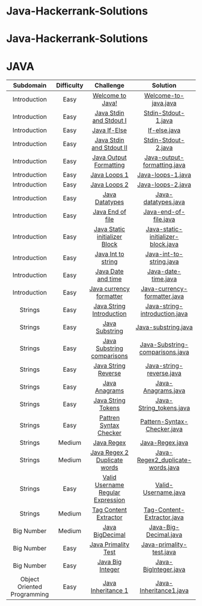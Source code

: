 # Java-Hackerrank-Solutions

# Java-Hackerrank-Solutions

# JAVA

|          Subdomain          | Difficulty |                                                  Challenge                                                   |                                                               Solution                                                                |
| :-------------------------: | :--------: | :----------------------------------------------------------------------------------------------------------: | :-----------------------------------------------------------------------------------------------------------------------------------: |
|        Introduction         |    Easy    |              [Welcome to Java!](https://www.hackerrank.com/challenges/welcome-to-java/problem)               |        [Welcome-to-java.java](https://github.com/Manush54/Java-Hackerrank-Solutions/blob/main/Introduction/Welcometojava.java)        |
|        Introduction         |    Easy    |       [Java Stdin and Stdout I](https://www.hackerrank.com/challenges/java-stdin-and-stdout-1/problem)       |         [Stdin-Stdout-1.java](https://github.com/Manush54/Java-Hackerrank-Solutions/blob/main/Introduction/StdinStdout1.java)         |
|        Introduction         |    Easy    |                  [Java If-Else](https://www.hackerrank.com/challenges/java-if-else/problem)                  |               [If-else.java](https://github.com/Manush54/Java-Hackerrank-Solutions/blob/main/Introduction/Ifelse.java)                |
|        Introduction         |    Easy    |         [Java Stdin and Stdout II](https://www.hackerrank.com/challenges/java-stdin-stdout/problem)          |         [Stdin-Stdout-2.java](https://github.com/Manush54/Java-Hackerrank-Solutions/blob/main/Introduction/StdinStdout2.java)         |
|        Introduction         |    Easy    |       [Java Output Formatting ](https://www.hackerrank.com/challenges/java-output-formatting/problem)        | [Java-output-formatting.java](https://github.com/Manush54/Java-Hackerrank-Solutions/blob/main/Introduction/JavaoutputFormatting.java) |
|        Introduction         |    Easy    |                 [Java Loops 1 ](https://www.hackerrank.com/challenges/java-loops-i/problem)                  |           [Java-loops-1.java](https://github.com/Manush54/Java-Hackerrank-Solutions/blob/main/Introduction/Javaloops1.java)           |
|        Introduction         |    Easy    |              [Java Loops 2 ](https://https://www.hackerrank.com/challenges/java-loops/problem)               |           [Java-loops-2.java](https://github.com/Manush54/Java-Hackerrank-Solutions/blob/main/Introduction/Javaloops2.java)           |
|        Introduction         |    Easy    |               [Java Datatypes ](https://www.hackerrank.com/challenges/java-datatypes/problem)                |        [Java-datatypes.java](https://github.com/Manush54/Java-Hackerrank-Solutions/blob/main/Introduction/Javadatatypes.java)         |
|        Introduction         |    Easy    |             [Java End of file ](https://www.hackerrank.com/challenges/java-end-of-file/problem)              |       [Java-end-of-file.java](https://github.com/Manush54/Java-Hackerrank-Solutions/blob/main/Introduction/Javaendoffile.java)        |
|        Introduction         |    Easy    | [Java Static initializer Block](https://www.hackerrank.com/challenges/java-static-initializer-block/problem) |   [Java-static-initializer-block.java](https://github.com/Manush54/Java-Hackerrank-Solutions/blob/main/Introduction/StaticIni.java)   |
|        Introduction         |    Easy    |            [Java Int to string](https://www.hackerrank.com/challenges/java-int-to-string/problem)            |         [Java-int-to-string.java](https://github.com/Manush54/Java-Hackerrank-Solutions/blob/main/Introduction/Int2Str.java)          |
|        Introduction         |    Easy    |            [Java Date and time](https://www.hackerrank.com/challenges/java-date-and-time/problem)            |           [Java-date-time.java](https://github.com/Manush54/Java-Hackerrank-Solutions/blob/main/Introduction/Datetime.java)           |
|        Introduction         |    Easy    |       [Java currency formatter](https://www.hackerrank.com/challenges/java-currency-formatter/problem)       |  [Java-currency-formatter.java](https://github.com/Manush54/Java-Hackerrank-Solutions/blob/main/Introduction/Currencyformatter.java)  |
|           Strings           |    Easy    |     [Java String Introduction](https://www.hackerrank.com/challenges/java-strings-introduction/problem)      |      [Java-string-introduction.java](https://github.com/Manush54/Java-Hackerrank-Solutions/blob/main/Strings/Stringsintro.java)       |
|           Strings           |    Easy    |               [Java Substring ](https://www.hackerrank.com/challenges/java-substring/problem)                |             [Java-substring.java](https://github.com/Manush54/Java-Hackerrank-Solutions/blob/main/Strings/Substring.java)             |
|           Strings           |    Easy    |       [Java Substring comparisons](https://www.hackerrank.com/challenges/java-string-compare/problem)        |  [Java-Substring-comparisons.java](https://github.com/Manush54/Java-Hackerrank-Solutions/blob/main/Strings/Substringcomparison.java)  |
|           Strings           |    Easy    |           [Java String Reverse](https://www.hackerrank.com/challenges/java-string-reverse/problem)           |          [Java-string-reverse.java](https://github.com/Manush54/Java-Hackerrank-Solutions/blob/main/Strings/Stringrev.java)           |
|           Strings           |    Easy    |                [Java Anagrams ](https://www.hackerrank.com/challenges/java-anagrams/problem)                 |            [Java-Anagrams.java](https://github.com/Manush54/Java-Hackerrank-Solutions/blob/main/Strings/JavaAnagram.java)             |
|           Strings           |    Easy    |            [Java String Tokens](https://www.hackerrank.com/challenges/java-string-tokens/problem)            |         [Java-String_tokens.java](https://github.com/Manush54/Java-Hackerrank-Solutions/blob/main/Strings/StringTokens.java)          |
|           Strings           |    Easy    |        [Pattren Syntax Checker](https://www.hackerrank.com/challenges/pattern-syntax-checker/problem)        |   [Pattern-Syntax-Checker.java](https://github.com/Manush54/Java-Hackerrank-Solutions/blob/main/Strings/PatternSyntaxChecker.java)    |
|           Strings           |   Medium   |                    [Java Regex](https://www.hackerrank.com/challenges/java-regex/problem)                    |               [Java-Regex.java](https://github.com/Manush54/Java-Hackerrank-Solutions/blob/main/Strings/JavaRegex.java)               |
|           Strings           |   Medium   |         [Java Regex 2 Duplicate words](https://www.hackerrank.com/challenges/duplicate-word/problem)         |    [Java-Regex2_duplicate-words.java](https://github.com/Manush54/Java-Hackerrank-Solutions/blob/main/Strings/DuplicateWords.java)    |
|           Strings           |    Easy    |  [Valid Username Regular Expression](https://www.hackerrank.com/challenges/valid-username-checker/problem)   |         [Valid-Username.java](https://github.com/Manush54/Java-Hackerrank-Solutions/blob/main/Strings/UsernameValidator.java)         |
|           Strings           |   Medium   |        [Tag Content Extractor ](https://www.hackerrank.com/challenges/tag-content-extractor/problem)         |    [Tag-Content-Extractor.java](https://github.com/Manush54/Java-Hackerrank-Solutions/blob/main/Strings/TagContentExtractor.java)     |
|         Big Number          |   Medium   |              [Java BigDecimal ](https://www.hackerrank.com/challenges/java-bigdecimal/problem)               |         [Java-Big-Decimal.java](https://github.com/Manush54/Java-Hackerrank-Solutions/blob/main/Big%20Number/BigDecimal.java)         |
|         Big Number          |    Easy    |           [Java Primality Test](https://www.hackerrank.com/challenges/java-primality-test/problem)           |      [Java-primality-test.java](https://github.com/Manush54/Java-Hackerrank-Solutions/blob/main/Big%20Number/PrimalityTest.java)      |
|         Big Number          |    Easy    |             [ Java Big Integer ](https://www.hackerrank.com/challenges/java-biginteger/problem)              |         [Java-BigInteger.java](https://github.com/Manush54/Java-Hackerrank-Solutions/blob/main/Big%20Number/BigInteger.java)          |
| Object Oriented Programming |    Easy    |            [Java Inheritance 1](https://www.hackerrank.com/challenges/java-inheritance-1/problem)            |            [Java-Inheritance1.java](https://github.com/Manush54/Java-Hackerrank-Solutions/blob/main/OOP/Inheritance1.java)            |
